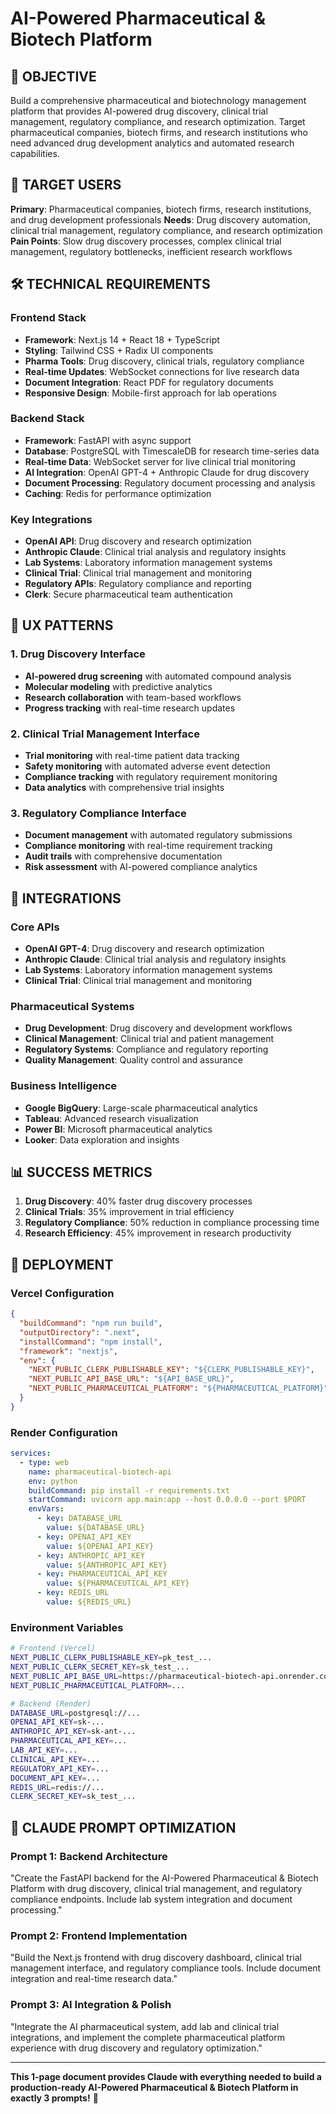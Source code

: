 # AI-Powered Pharmaceutical & Biotech Platform

## 🎯 OBJECTIVE
Build a comprehensive pharmaceutical and biotechnology management platform that provides AI-powered drug discovery, clinical trial management, regulatory compliance, and research optimization. Target pharmaceutical companies, biotech firms, and research institutions who need advanced drug development analytics and automated research capabilities.

## 👥 TARGET USERS
**Primary**: Pharmaceutical companies, biotech firms, research institutions, and drug development professionals
**Needs**: Drug discovery automation, clinical trial management, regulatory compliance, and research optimization
**Pain Points**: Slow drug discovery processes, complex clinical trial management, regulatory bottlenecks, inefficient research workflows

## 🛠️ TECHNICAL REQUIREMENTS

### Frontend Stack
- **Framework**: Next.js 14 + React 18 + TypeScript
- **Styling**: Tailwind CSS + Radix UI components
- **Pharma Tools**: Drug discovery, clinical trials, regulatory compliance
- **Real-time Updates**: WebSocket connections for live research data
- **Document Integration**: React PDF for regulatory documents
- **Responsive Design**: Mobile-first approach for lab operations

### Backend Stack
- **Framework**: FastAPI with async support
- **Database**: PostgreSQL with TimescaleDB for research time-series data
- **Real-time Data**: WebSocket server for live clinical trial monitoring
- **AI Integration**: OpenAI GPT-4 + Anthropic Claude for drug discovery
- **Document Processing**: Regulatory document processing and analysis
- **Caching**: Redis for performance optimization

### Key Integrations
- **OpenAI API**: Drug discovery and research optimization
- **Anthropic Claude**: Clinical trial analysis and regulatory insights
- **Lab Systems**: Laboratory information management systems
- **Clinical Trial**: Clinical trial management and monitoring
- **Regulatory APIs**: Regulatory compliance and reporting
- **Clerk**: Secure pharmaceutical team authentication

## 🎨 UX PATTERNS

### 1. Drug Discovery Interface
- **AI-powered drug screening** with automated compound analysis
- **Molecular modeling** with predictive analytics
- **Research collaboration** with team-based workflows
- **Progress tracking** with real-time research updates

### 2. Clinical Trial Management Interface
- **Trial monitoring** with real-time patient data tracking
- **Safety monitoring** with automated adverse event detection
- **Compliance tracking** with regulatory requirement monitoring
- **Data analytics** with comprehensive trial insights

### 3. Regulatory Compliance Interface
- **Document management** with automated regulatory submissions
- **Compliance monitoring** with real-time requirement tracking
- **Audit trails** with comprehensive documentation
- **Risk assessment** with AI-powered compliance analytics

## 🔗 INTEGRATIONS

### Core APIs
- **OpenAI GPT-4**: Drug discovery and research optimization
- **Anthropic Claude**: Clinical trial analysis and regulatory insights
- **Lab Systems**: Laboratory information management systems
- **Clinical Trial**: Clinical trial management and monitoring

### Pharmaceutical Systems
- **Drug Development**: Drug discovery and development workflows
- **Clinical Management**: Clinical trial and patient management
- **Regulatory Systems**: Compliance and regulatory reporting
- **Quality Management**: Quality control and assurance

### Business Intelligence
- **Google BigQuery**: Large-scale pharmaceutical analytics
- **Tableau**: Advanced research visualization
- **Power BI**: Microsoft pharmaceutical analytics
- **Looker**: Data exploration and insights

## 📊 SUCCESS METRICS
1. **Drug Discovery**: 40% faster drug discovery processes
2. **Clinical Trials**: 35% improvement in trial efficiency
3. **Regulatory Compliance**: 50% reduction in compliance processing time
4. **Research Efficiency**: 45% improvement in research productivity

## 🚀 DEPLOYMENT

### Vercel Configuration
```json
{
  "buildCommand": "npm run build",
  "outputDirectory": ".next",
  "installCommand": "npm install",
  "framework": "nextjs",
  "env": {
    "NEXT_PUBLIC_CLERK_PUBLISHABLE_KEY": "${CLERK_PUBLISHABLE_KEY}",
    "NEXT_PUBLIC_API_BASE_URL": "${API_BASE_URL}",
    "NEXT_PUBLIC_PHARMACEUTICAL_PLATFORM": "${PHARMACEUTICAL_PLATFORM}"
  }
}
```

### Render Configuration
```yaml
services:
  - type: web
    name: pharmaceutical-biotech-api
    env: python
    buildCommand: pip install -r requirements.txt
    startCommand: uvicorn app.main:app --host 0.0.0.0 --port $PORT
    envVars:
      - key: DATABASE_URL
        value: ${DATABASE_URL}
      - key: OPENAI_API_KEY
        value: ${OPENAI_API_KEY}
      - key: ANTHROPIC_API_KEY
        value: ${ANTHROPIC_API_KEY}
      - key: PHARMACEUTICAL_API_KEY
        value: ${PHARMACEUTICAL_API_KEY}
      - key: REDIS_URL
        value: ${REDIS_URL}
```

### Environment Variables
```bash
# Frontend (Vercel)
NEXT_PUBLIC_CLERK_PUBLISHABLE_KEY=pk_test_...
NEXT_PUBLIC_CLERK_SECRET_KEY=sk_test_...
NEXT_PUBLIC_API_BASE_URL=https://pharmaceutical-biotech-api.onrender.com
NEXT_PUBLIC_PHARMACEUTICAL_PLATFORM=...

# Backend (Render)
DATABASE_URL=postgresql://...
OPENAI_API_KEY=sk-...
ANTHROPIC_API_KEY=sk-ant-...
PHARMACEUTICAL_API_KEY=...
LAB_API_KEY=...
CLINICAL_API_KEY=...
REGULATORY_API_KEY=...
DOCUMENT_API_KEY=...
REDIS_URL=redis://...
CLERK_SECRET_KEY=sk_test_...
```

## 🎯 CLAUDE PROMPT OPTIMIZATION

### Prompt 1: Backend Architecture
"Create the FastAPI backend for the AI-Powered Pharmaceutical & Biotech Platform with drug discovery, clinical trial management, and regulatory compliance endpoints. Include lab system integration and document processing."

### Prompt 2: Frontend Implementation
"Build the Next.js frontend with drug discovery dashboard, clinical trial management interface, and regulatory compliance tools. Include document integration and real-time research data."

### Prompt 3: AI Integration & Polish
"Integrate the AI pharmaceutical system, add lab and clinical trial integrations, and implement the complete pharmaceutical platform experience with drug discovery and regulatory optimization."

---

**This 1-page document provides Claude with everything needed to build a production-ready AI-Powered Pharmaceutical & Biotech Platform in exactly 3 prompts!** 🚀
